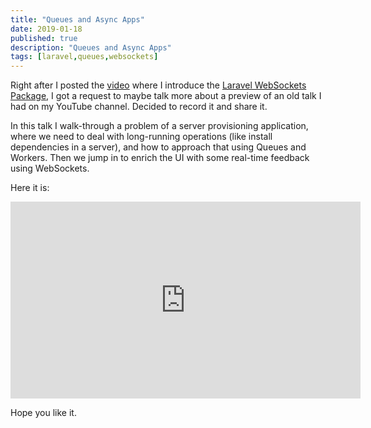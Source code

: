 ```yaml
---
title: "Queues and Async Apps"
date: 2019-01-18
published: true
description: "Queues and Async Apps"
tags: [laravel,queues,websockets]
---
```


Right after I posted the [video](https://www.youtube.com/watch?v=GtphrhnFwZQ) where I introduce the [Laravel WebSockets Package](https://docs.beyondco.de/laravel-websockets/), I got a request to maybe talk more about a preview of an old talk I had on my YouTube channel. Decided to record it and share it.

In this talk I walk-through a problem of a server provisioning application, where we need to deal with long-running operations (like install dependencies in a server), and how to approach that using Queues and Workers. Then we jump in to enrich the UI with some real-time feedback using WebSockets.
    
Here it is:

<iframe width="560" height="315" src="https://www.youtube.com/embed/mhmkap7jdu8" frameborder="0" allow="accelerometer; autoplay; encrypted-media; gyroscope; picture-in-picture" allowfullscreen></iframe>

Hope you like it.
